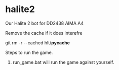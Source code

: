# halite2
Our Halite 2 bot for DD2438 AIMA A4

Remove the cache if it does interefre

git rm -r --cached hlt/__pycache__

Steps to run the game.

1. run_game.bat will run the game against yourself.
